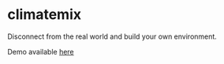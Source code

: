 # climatemix
Disconnect from the real world and build your own environment.

Demo available [here](https://climatemix.netlify.app/)
